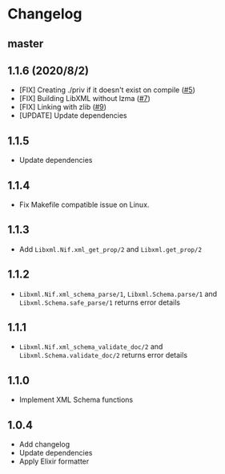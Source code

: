# Changelog

## master

## 1.1.6 (2020/8/2)

- [FIX] Creating ./priv if it doesn't exist on compile ([#5](https://github.com/melpon/libxml/pull/5))
- [FIX] Building LibXML without lzma ([#7](https://github.com/melpon/libxml/pull/7))
- [FIX] Linking with zlib ([#9](https://github.com/melpon/libxml/pull/9))
- [UPDATE] Update dependencies

## 1.1.5

- Update dependencies

## 1.1.4

- Fix Makefile compatible issue on Linux.

## 1.1.3

- Add `Libxml.Nif.xml_get_prop/2` and `Libxml.get_prop/2`

## 1.1.2

- `Libxml.Nif.xml_schema_parse/1`, `Libxml.Schema.parse/1` and `Libxml.Schema.safe_parse/1` returns error details

## 1.1.1

- `Libxml.Nif.xml_schema_validate_doc/2` and `Libxml.Schema.validate_doc/2` returns error details

## 1.1.0

- Implement XML Schema functions

## 1.0.4

- Add changelog
- Update dependencies
- Apply Elixir formatter
